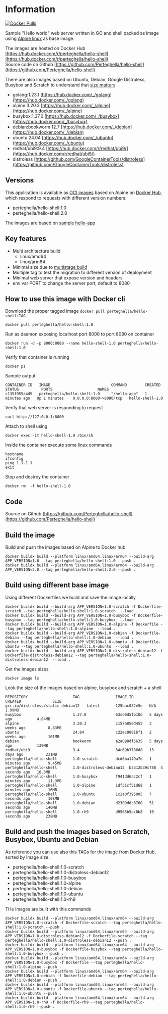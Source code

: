 # Information

[![Docker Pulls](https://img.shields.io/docker/pulls/perteghella/hello-shell.svg)](https://hub.docker.com/r/perteghella/hello-shell)

Sample "Hello world" web server written in GO and shell packed as image using [Alpine linux](https://www.alpinelinux.org/) as base image.  

The images are hosted on Docker Hub [https://hub.docker.com/r/perteghella/hello-shell](https://hub.docker.com/r/perteghella/hello-shell)   
Source code on Github [https://github.com/Perteghella/hello-shell](https://github.com/Perteghella/hello-shell)  

There are also images based on Ubuntu, Debian, Google Distroless, Busybox and Scratch to understand that [size matters](#build-using-different-base-image)

- golang:1.23.1 [https://hub.docker.com/_/golang](https://hub.docker.com/_/golang)
- alpine:3.20.3 [https://hub.docker.com/_/alpine](https://hub.docker.com/_/alpine)
- busybox:1.37.0 [https://hub.docker.com/_/busybox](https://hub.docker.com/_/busybox)
- debian:bookworm 12.7 [https://hub.docker.com/_/debian](https://hub.docker.com/_/debian)
- ubuntu:24.04 [https://hub.docker.com/_/ubuntu](https://hub.docker.com/_/ubuntu)
- redhat/ubi9:9.4 [https://hub.docker.com/r/redhat/ubi9/](https://hub.docker.com/r/redhat/ubi9/)
- distroless [https://github.com/GoogleContainerTools/distroless](https://github.com/GoogleContainerTools/distroless)
 
## Versions

This application is available as [OCI images](https://opencontainers.org/) based on Alpine on [Docker Hub](https://hub.docker.com/r/perteghella/hello-shell), which respond to requests with different version numbers:

- perteghella/hello-shell:1.0 
- perteghella/hello-shell:2.0 

The images are based on [sample hello-app](https://github.com/GoogleCloudPlatform/kubernetes-engine-samples/tree/main/hello-app)


## Key features

- Multi architecture build
  - linux/amd64
  - linux/arm64
- Minimal size due to [multistage build](https://docs.docker.com/build/building/multi-stage/)
- Multiple tag to test the migration to different version of deployment
- Minimal web server that expose version and headers
- env var PORT to change the server port, default to 8080

## How to use this image with Docker cli

Download the proper tagged image `docker pull perteghella/hello-shell:TAG`

```shell
docker pull perteghella/hello-shell:1.0
```

Run as daemon exposing localhost port 8000 to port 8080 on container 

```shell
docker run -d -p 8000:8080 --name hello-shell-1.0 perteghella/hello-shell:1.0
```

Verify that container is running

```shell
docker ps
```

Sample output

```shell
CONTAINER ID   IMAGE                           COMMAND        CREATED         STATUS          PORTS                    NAMES
c135f955a4d5   perteghella/hello-shell:1.0     "/hello-app"   1 minutes ago   Up 1 minutes    0.0.0.0:8000->8080/tcp   hello-shell-1.0
```

Verify that web server is responding to request

```shell
curl http://127.0.0.1:8000
```

Attach to shell using 

```shell
docker exec -it hello-shell-1.0 /bin/sh
```

Inside the container execute some linux commands

```shell
hostname
ifconfig
ping 1.1.1.1
exit
```

Stop and destroy the container

```shell
docker rm  -f hello-shell-1.0
```


## Code

Source on Github [https://github.com/Perteghella/hello-shell](https://github.com/Perteghella/hello-shell)

## Build the image

Build and push the images based on Alpine to Docker hub

```shell
docker buildx build --platform linux/amd64,linux/arm64 --build-arg APP_VERSION=1.0 --tag perteghella/hello-shell:1.0 --push .
docker buildx build --platform linux/amd64,linux/arm64 --build-arg APP_VERSION=2.0 --tag perteghella/hello-shell:2.0 --push .
```

## Build using different base image

Using different Dockerfiles we build and save the image locally

```shell
docker buildx build --build-arg APP_VERSION=1.0-scratch -f Dockerfile-scratch --tag perteghella/hello-shell:1.0-scratch  --load .
docker buildx build --build-arg APP_VERSION=1.0-busybox -f Dockerfile-busybox --tag perteghella/hello-shell:1.0-busybox  --load .
docker buildx build --build-arg APP_VERSION=1.0-alpine -f Dockerfile --tag perteghella/hello-shell:1.0-alpine  --load .
docker buildx build --build-arg APP_VERSION=1.0-debian -f Dockerfile-debian --tag perteghella/hello-shell:1.0-debian  --load .
docker buildx build --build-arg APP_VERSION=1.0-ubuntu -f Dockerfile-ubuntu --tag perteghella/hello-shell:1.0-ubuntu  --load .
docker buildx build --build-arg APP_VERSION=1.0-distroless-debian12 -f Dockerfile-distroless-debian12 --tag perteghella/hello-shell:1.0-distroless-debian12  --load .
```

Get the images sizes

```shell
docker image ls 
```

Look the size of the images based on alpine, busybox and scratch + a shell 


```shell
REPOSITORY                    TAG                IMAGE ID       CREATED              SIZE
gcr.io/distroless/static-debian12   latest       125bac032e5e   N/A                  1.99MB
busybox                       1.37.0             63cd0d5fb10d   5 days ago           4.04MB
alpine                        3.20.3             c157a85ed455   3 weeks ago          8.83MB
ubuntu                        24.04              c22ec0081bf1   2 weeks ago          101MB
debian                        bookworm           a2a098df5635   5 days ago           139MB
redhat/ubi9                   9.4                34c69b3786d8   13 days ago          231MB
perteghella/hello-shell       1.0-scratch        dcd6ba149a7d   1 minutes ago        9.45MB
perteghella/hello-shell       1.0-distroless-debian12  b3312b39c788  4 seconds ago   10.3MB
perteghella/hello-shell       1.0-busybox        f941dd6ac2cf   1 minutes ago        11.3MB
perteghella/hello-shell       1.0-alpine         1df31cf51d68   1 minutes ago        16MB
perteghella/hello-shell       1.0-ubuntu         1c2a0f395005   7 seconds ago        108MB
perteghella/hello-shell       1.0-debian         d2309d0c3760   51 seconds ago       146MB
perteghella/hello-shell       1.0-rh9            d9565b5ac8b8   10 seconds ago       238MB
```

##  Build and push the images based on Scratch, Busybox, Ubuntu and Debian

As reference you can use also this TAGs for the image from Docker Hub, sorted by image size.

- perteghella/hello-shell:1.0-scratch
- perteghella/hello-shell:1.0-distroless-debian12
- perteghella/hello-shell:1.0-busybox
- perteghella/hello-shell:1.0-alpine
- perteghella/hello-shell:1.0-debian
- perteghella/hello-shell:1.0-ubuntu
- perteghella/hello-shell:1.0-rh9

THe images are built with this commands

```shell
docker buildx build --platform linux/amd64,linux/arm64 --build-arg APP_VERSION=1.0-scratch -f Dockerfile-scratch --tag perteghella/hello-shell:1.0-scratch --push .
docker buildx build --platform linux/amd64,linux/arm64 --build-arg APP_VERSION=1.0-distroless-debian12 -f Dockerfile-scratch --tag perteghella/hello-shell:1.0-distroless-debian12 --push .
docker buildx build --platform linux/amd64,linux/arm64 --build-arg APP_VERSION=1.0-busybox -f Dockerfile-busybox --tag perteghella/hello-shell:1.0-busybox --push .
docker buildx build --platform linux/amd64,linux/arm64 --build-arg APP_VERSION=1.0-busybox -f Dockerfile --tag perteghella/hello-shell:1.0-alpine --push .
docker buildx build --platform linux/amd64,linux/arm64 --build-arg APP_VERSION=1.0-debian -f Dockerfile-debian --tag perteghella/hello-shell:1.0-debian --push .
docker buildx build --platform linux/amd64,linux/arm64 --build-arg APP_VERSION=1.0-ubuntu -f Dockerfile-ubuntu --tag perteghella/hello-shell:1.0-ubuntu --push .
docker buildx build --platform linux/amd64,linux/arm64 --build-arg APP_VERSION=1.0-rh9 -f Dockerfile-rh9 --tag perteghella/hello-shell:1.0-rh9 --push .
```
